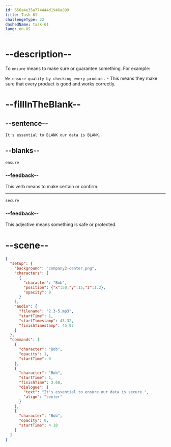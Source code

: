 ```yaml
---
id: 656a4e35a774444d1946a899
title: Task 61
challengeType: 22
dashedName: task-61
lang: en-US
---
```


<!-- (Audio) Bob: It's essential to ensure our data is secure. -->

# --description--

To `ensure` means to make sure or guarantee something. For example:

`We ensure quality by checking every product.` - This means they make sure that every product is good and works correctly.

# --fillInTheBlank--

## --sentence--

`It's essential to BLANK our data is BLANK.`

## --blanks--

`ensure`

### --feedback--

This verb means to make certain or confirm.

---

`secure`

### --feedback--

This adjective means something is safe or protected.

# --scene--

```json
{
  "setup": {
    "background": "company2-center.png",
    "characters": [
      {
        "character": "Bob",
        "position": {"x":50,"y":15,"z":1.2},
        "opacity": 0
      }
    ],
    "audio": {
      "filename": "2.3-5.mp3",
      "startTime": 1,
      "startTimestamp": 43.32,
      "finishTimestamp": 45.92
    }
  },
  "commands": [
    {
      "character": "Bob",
      "opacity": 1,
      "startTime": 0
    },
    {
      "character": "Bob",
      "startTime": 1,
      "finishTime": 3.60,
      "dialogue": {
        "text": "It's essential to ensure our data is secure.",
        "align": "center"
      }
    },
    {
      "character": "Bob",
      "opacity": 0,
      "startTime": 4.10
    }
  ]
}
```
